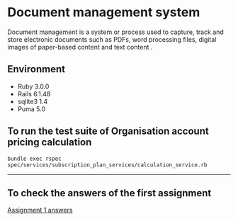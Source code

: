 # Document management system
 Document management is a system or process used to capture, track and store electronic documents such as PDFs, word processing files, digital images of paper-based content and text content .


## Environment
- Ruby 3.0.0
- Rails 6.1.48
- sqlite3 1.4
- Puma 5.0


## To run the test suite of Organisation account pricing calculation
`bundle exec rspec spec/services/subscription_plan_services/calculation_service.rb`

---

## To check the answers of the first assignment

[Assignment 1 answers](https://github.com/Ashour15/docflow-test-challenge/tree/main/assignment%20%231)

